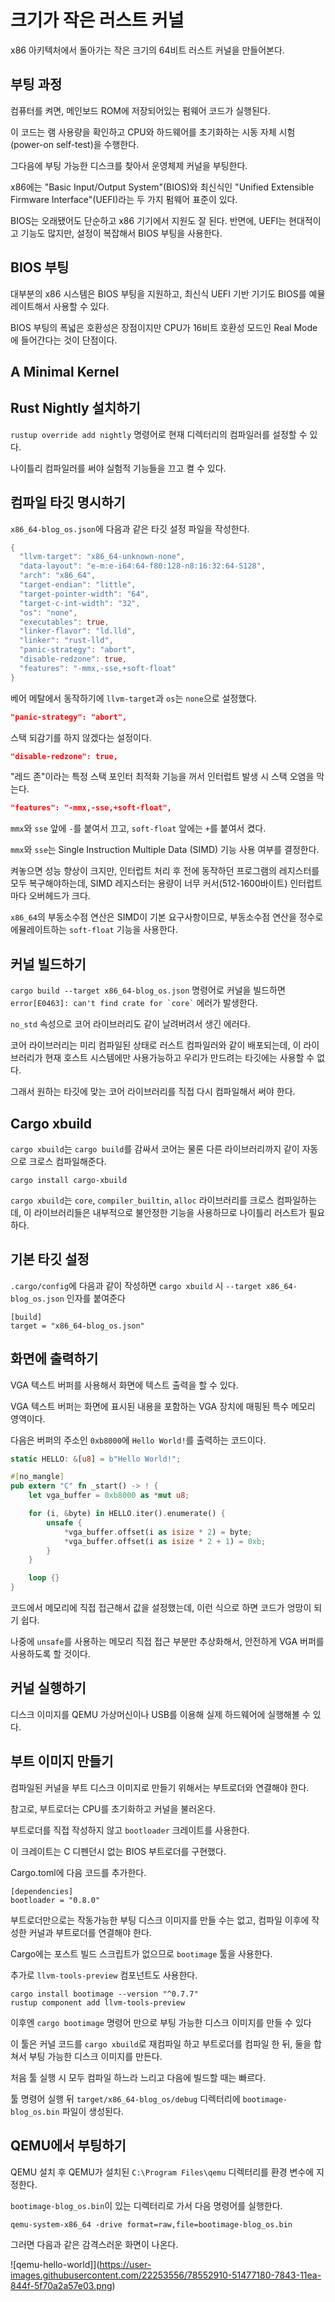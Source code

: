 # 크기가 작은 러스트 커널

x86 아키텍처에서 돌아가는 작은 크기의 64비트 러스트 커널을 만들어본다.

## 부팅 과정

컴퓨터를 켜면, 메인보드 ROM에 저장되어있는 펌웨어 코드가 실행된다.

이 코드는 램 사용량을 확인하고 CPU와 하드웨어를 초기화하는 시동 자체 시험(power-on self-test)을 수행한다.

그다음에 부팅 가능한 디스크를 찾아서 운영체제 커널을 부팅한다.

x86에는 "Basic Input/Output System"(BIOS)와 최신식인 "Unified Extensible Firmware Interface"(UEFI)라는 두 가지 펌웨어 표준이 있다.

BIOS는 오래됐어도 단순하고 x86 기기에서 지원도 잘 된다. 반면에, UEFI는 현대적이고 기능도 많지만, 설정이 복잡해서 BIOS 부팅을 사용한다.

## BIOS 부팅

대부분의 x86 시스템은 BIOS 부팅을 지원하고, 최신식 UEFI 기반 기기도 BIOS를 예뮬레이트해서 사용할 수 있다.

BIOS 부팅의 폭넓은 호환성은 장점이지만 CPU가 16비트 호환성 모드인 Real Mode에 들어간다는 것이 단점이다.

## A Minimal Kernel

## Rust Nightly 설치하기

`rustup override add nightly` 명령어로 현재 디렉터리의 컴파일러를 설정할 수 있다.

나이틀리 컴파일러를 써야 실험적 기능들을 끄고 켤 수 있다.

## 컴파일 타깃 명시하기

`x86_64-blog_os.json`에 다음과 같은 타깃 설정 파일을 작성한다.

```rust
{
  "llvm-target": "x86_64-unknown-none",
  "data-layout": "e-m:e-i64:64-f80:128-n8:16:32:64-S128",
  "arch": "x86_64",
  "target-endian": "little",
  "target-pointer-width": "64",
  "target-c-int-width": "32",
  "os": "none",
  "executables": true,
  "linker-flavor": "ld.lld",
  "linker": "rust-lld",
  "panic-strategy": "abort",
  "disable-redzone": true,
  "features": "-mmx,-sse,+soft-float"
}
```

베어 메탈에서 동작하기에 `llvm-target`과 `os`는 `none`으로 설정했다.

```json
"panic-strategy": "abort",
```

스택 되감기를 하지 않겠다는 설정이다.

```json
"disable-redzone": true,
```

"레드 존"이라는 특정 스택 포인터 최적화 기능을 꺼서 인터럽트 발생 시 스택 오염을 막는다.

```json
"features": "-mmx,-sse,+soft-float",
```

`mmx`와 `sse` 앞에 `-`를 붙여서 끄고, `soft-float` 앞에는 `+`를 붙여서 켰다.

`mmx`와 `sse`는 Single Instruction Multiple Data (SIMD) 기능 사용 여부를 결정한다.

켜놓으면 성능 향상이 크지만, 인터럽트 처리 후 전에 동작하던 프로그램의 레지스터를 모두 복구해야하는데, SIMD 레지스터는 용량이 너무 커서(512-1600바이트) 인터럽트마다 오버헤드가 크다.

`x86_64`의 부동소수점 연산은 SIMD이 기본 요구사항이므로, 부동소수점 연산을 정수로 에뮬레이트하는 `soft-float` 기능을 사용한다.

## 커널 빌드하기

`cargo build --target x86_64-blog_os.json` 명령어로 커널을 빌드하면 `` error[E0463]: can't find crate for `core` `` 에러가 발생한다.

`no_std` 속성으로 코어 라이브러리도 같이 날려버려서 생긴 에러다.

코어 라이브러리는 미리 컴파일된 상태로 러스트 컴파일러와 같이 배포되는데, 이 라이브러리가 현재 호스트 시스템에만 사용가능하고 우리가 만드려는 타깃에는 사용할 수 없다.

그래서 원하는 타깃에 맞는 코어 라이브러리를 직접 다시 컴파일해서 써야 한다.

## Cargo xbuild

`cargo xbuild`는 `cargo build`를 감싸서 코어는 물론 다른 라이브러리까지 같이 자동으로 크로스 컴파일해준다.

`cargo install cargo-xbuild`

`cargo xbuild`는 `core`, `compiler_builtin`, `alloc` 라이브러리를 크로스 컴파일하는데, 이 라이브러리들은 내부적으로 불안정한 기능을 사용하므로 나이틀리 러스트가 필요하다.

## 기본 타깃 설정

`.cargo/config`에 다음과 같이 작성하면 `cargo xbuild` 시 `--target x86_64-blog_os.json` 인자를 붙여준다

```
[build]
target = "x86_64-blog_os.json"
```

## 화면에 출력하기

VGA 텍스트 버퍼를 사용해서 화면에 텍스트 출력을 할 수 있다.

VGA 텍스트 버퍼는 화면에 표시된 내용을 포함하는 VGA 장치에 매핑된 특수 메모리 영역이다.

다음은 버퍼의 주소인 `0xb8000`에 `Hello World!`를 출력하는 코드이다.

```rust
static HELLO: &[u8] = b"Hello World!";

#[no_mangle]
pub extern "C" fn _start() -> ! {
    let vga_buffer = 0xb8000 as *mut u8;

    for (i, &byte) in HELLO.iter().enumerate() {
        unsafe {
            *vga_buffer.offset(i as isize * 2) = byte;
            *vga_buffer.offset(i as isize * 2 + 1) = 0xb;
        }
    }

    loop {}
}
```

코드에서 메모리에 직접 접근해서 값을 설정했는데, 이런 식으로 하면 코드가 엉망이 되기 쉽다.

나중에 `unsafe`를 사용하는 메모리 직접 접근 부분만 추상화해서, 안전하게 VGA 버퍼를 사용하도록 할 것이다.

## 커널 실행하기

디스크 이미지를 QEMU 가상머신이나 USB를 이용해 실제 하드웨어에 실행해볼 수 있다.

## 부트 이미지 만들기

컴파일된 커널을 부트 디스크 이미지로 만들기 위해서는 부트로더와 연결해야 한다.

참고로, 부트로더는 CPU를 초기화하고 커널을 불러온다.

부트로더를 직접 작성하지 않고 `bootloader` 크레이트를 사용한다.

이 크레이트는 C 디펜던시 없는 BIOS 부트로더를 구현했다.

Cargo.toml에 다음 코드를 추가한다.

```
[dependencies]
bootloader = "0.8.0"
```

부트로더만으로는 작동가능한 부팅 디스크 이미지를 만들 수는 없고, 컴파일 이후에 작성한 커널과 부트로더를 연결해야 한다.

Cargo에는 포스트 빌드 스크립트가 없으므로 `bootimage` 툴을 사용한다.

추가로 `llvm-tools-preview` 컴포넌트도 사용한다.

```
cargo install bootimage --version "^0.7.7"
rustup component add llvm-tools-preview
```

이후엔 `cargo bootimage` 명령어 만으로 부팅 가능한 디스크 이미지를 만들 수 있다

이 툴은 커널 코드를 `cargo xbuild`로 재컴파일 하고 부트로더를 컴파일 한 뒤, 둘을 합쳐서 부팅 가능한 디스크 이미지를 만든다.

처음 툴 실행 시 모두 컴파일 하느라 느리고 다음에 빌드할 때는 빠르다.

툴 명령어 실행 뒤 `target/x86_64-blog_os/debug` 디렉터리에 `bootimage-blog_os.bin` 파일이 생성된다.

## QEMU에서 부팅하기

QEMU 설치 후 QEMU가 설치된 `C:\Program Files\qemu` 디렉터리를 환경 변수에 지정한다.

`bootimage-blog_os.bin`이 있는 디렉터리로 가서 다음 명령어를 실행한다.

```
qemu-system-x86_64 -drive format=raw,file=bootimage-blog_os.bin
```

그러면 다음과 같은 감격스러운 화면이 나온다.

![qemu-hello-world]](https://user-images.githubusercontent.com/22253556/78552910-51477180-7843-11ea-844f-5f70a2a57e03.png)
